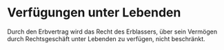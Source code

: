 # Verfügungen unter Lebenden

Durch den Erbvertrag wird das Recht des Erblassers, über sein Vermögen durch Rechtsgeschäft unter Lebenden zu verfügen, nicht beschränkt.